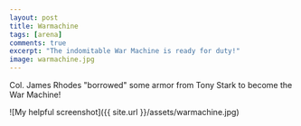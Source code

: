 ```yaml
---
layout: post
title: Warmachine
tags: [arena]
comments: true
excerpt: "The indomitable War Machine is ready for duty!"
image: warmachine.jpg
---
```


Col. James Rhodes "borrowed" some armor from Tony Stark to become the War Machine!

![My helpful screenshot]({{ site.url }}/assets/warmachine.jpg)